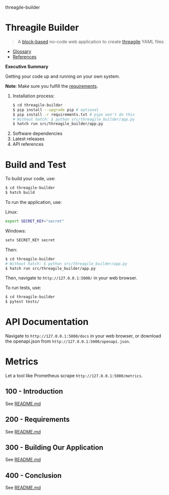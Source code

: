 threagile-builder
# Threagile Builder

> A [block-based](https://developers.google.com/blockly) no-code web application to create [threagile](https://threagile.io) YAML files

- [Glossary](./GLOSSARY.md)
- [References](./REFERENCES.md)

**Executive Summary**

Getting your code up and running on your own system.

**Note**: Make sure you fulfill the [requirements](./200/README.md).
1.	Installation process: 
    ```bash 
    $ cd threagile-builder
    $ pip install --upgrade pip # optional
    $ pip install -r requirements.txt # pipx won't do this
    # Without hatch: $ python src/threagile_builder/app.py
    $ hatch run src/threagile_builder/app.py
    ```
2.	Software dependencies
3.	Latest releases
4.	API references

# Build and Test
To build your code, use:

```bash
$ cd threagile-builder
$ hatch build
```

To run the application, use:

Linux:
```bash
export SECRET_KEY="secret"
```

Windows:
```bash
setx SECRET_KEY secret
```

Then:

```bash
$ cd threagile-builder
# Without hatch: $ python src/threagile_builder/app.py
$ hatch run src/threagile_builder/app.py
```

Then, navigate to `http://127.0.0.1:5000/` in your web browser.

To run tests, use:

```bash
$ cd threagile-builder
$ pytest tests/
```

# API Documentation

Navigate to `http://127.0.0.1:5000/docs` in your web browser, or download the openapi.json from `http://127.0.0.1:5000/openapi.json`.

# Metrics

Let a tool like Prometheus scrape `http://127.0.0.1:5000/metrics`.

## 100 - Introduction

See [README.md](./100/README.md)

## 200 - Requirements

See [README.md](./200/README.md)

## 300 - Building Our Application

See [README.md](./300/README.md)

## 400 - Conclusion

See [README.md](./400/README.md)
